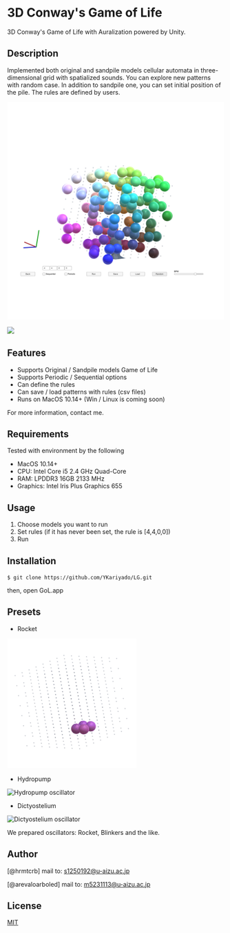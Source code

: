 
# 3D Conway's Game of Life

3D Conway's Game of Life with Auralization powered by Unity.

## Description
 
Implemented both original and sandpile models cellular automata in three-dimensional grid with spatialized sounds.
You can explore new patterns with random case. In addition to sandpile one, you can set initial position of the pile. The rules are defined by users.

![3DLG image](_image/3d_original.png)

[![](http://img.youtube.com/vi/kSOa_Kmai9E/0.jpg)](http://www.youtube.com/watch?v=kSOa_Kmai9E "demo")
 
## Features
 
- Supports Original / Sandpile models Game of Life
- Supports Periodic / Sequential options
- Can define the rules
- Can save / load patterns with rules (csv files)
- Runs on MacOS 10.14+ (Win / Linux is coming soon)
 
For more information, contact me.
 
## Requirements

Tested with environment by the following
- MacOS 10.14+
- CPU: Intel Core i5 2.4 GHz Quad-Core
- RAM: LPDDR3 16GB 2133 MHz
- Graphics: Intel Iris Plus Graphics 655

## Usage
 
1. Choose models you want to run
2. Set rules (if it has never been set, the rule is [4,4,0,0])
3. Run
 
## Installation
 
```
$ git clone https://github.com/YKariyado/LG.git
```
then, open GoL.app

## Presets
- Rocket
<img src="_image/1608680514.gif" alt="Rocket oscillator" title="Rocket">

- Hydropump
<img src="_image/pomp.gif" alt="Hydropump oscillator" title="Hydropump" width="300" height="300">

- Dictyostelium
<img src="_image/nenkin.gif" alt="Dictyostelium oscillator" title="Dictyostelium" width="300" height="300">

We prepared oscillators: Rocket, Blinkers and the like.
 
## Author
 
[@hrmtcrb]
mail to: s1250192@u-aizu.ac.jp

[@arevaloarboled]
mail to: m5231113@u-aizu.ac.jp

 
## License
 
[MIT](LICENSE)</blockquote>
